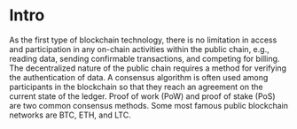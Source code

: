 # Intro

As the first type of blockchain technology, there is no limitation in access and participation in any on-chain activities within the public chain, e.g., reading data, sending confirmable transactions, and competing for billing. The decentralized nature of the public chain requires a method for verifying the authentication of data. A consensus algorithm is often used among participants in the blockchain so that they reach an agreement on the current state of the ledger. Proof of work (PoW) and proof of stake (PoS) are two common consensus methods. Some most famous public blockchain networks are BTC, ETH, and LTC.

&#x20;



